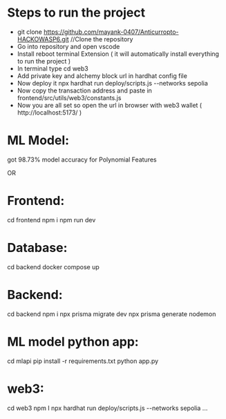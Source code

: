 # Steps to run the project
- git clone https://github.com/mayank-0407/Anticurropto-HACKOWASP6.git //Clone the repository
- Go into repository and open vscode
- Install reboot terminal Extension ( it will automatically install everything to run the project )
- In terminal type cd web3
- Add private key and alchemy block url in hardhat config file
- Now deploy it npx hardhat run deploy/scripts.js --networks sepolia
- Now copy the transaction address and paste in frontend/src/utils/web3/constants.js
- Now you are all set so open the url in browser with web3 wallet  ( http://localhost:5173/ )

# ML Model:
got 98.73% model accuracy for Polynomial Features

OR

# Frontend:
cd frontend
npm i
npm run dev

# Database:
cd backend
docker compose up

# Backend:
cd backend
npm i
npx prisma migrate dev
npx prisma generate
nodemon

# ML model python app:
cd mlapi
pip install -r requirements.txt
python app.py

# web3:
cd web3
npm I
npx hardhat run deploy/scripts.js --networks sepolia
...
